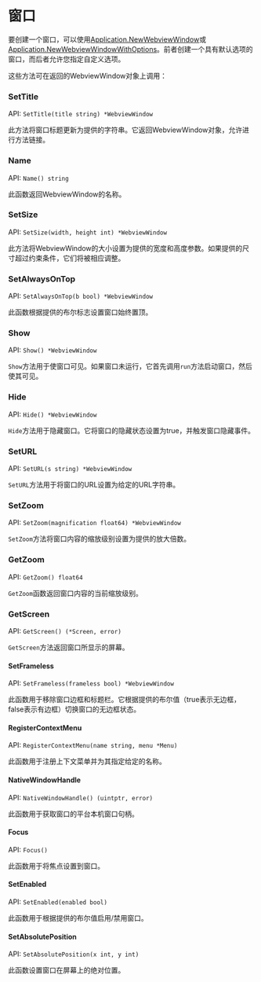 # 窗口

要创建一个窗口，可以使用[Application.NewWebviewWindow](application.md#newwebviewwindow)或[Application.NewWebviewWindowWithOptions](application.md#newwebviewwindowwithoptions)。前者创建一个具有默认选项的窗口，而后者允许您指定自定义选项。

这些方法可在返回的WebviewWindow对象上调用：

### SetTitle

API: `SetTitle(title string) *WebviewWindow`

此方法将窗口标题更新为提供的字符串。它返回WebviewWindow对象，允许进行方法链接。

### Name

API: `Name() string`

此函数返回WebviewWindow的名称。

### SetSize

API: `SetSize(width, height int) *WebviewWindow`

此方法将WebviewWindow的大小设置为提供的宽度和高度参数。如果提供的尺寸超过约束条件，它们将被相应调整。

### SetAlwaysOnTop

API: `SetAlwaysOnTop(b bool) *WebviewWindow`

此函数根据提供的布尔标志设置窗口始终置顶。

### Show

API: `Show() *WebviewWindow`

`Show`方法用于使窗口可见。如果窗口未运行，它首先调用`run`方法启动窗口，然后使其可见。

### Hide

API: `Hide() *WebviewWindow`

`Hide`方法用于隐藏窗口。它将窗口的隐藏状态设置为true，并触发窗口隐藏事件。

### SetURL

API: `SetURL(s string) *WebviewWindow`

`SetURL`方法用于将窗口的URL设置为给定的URL字符串。

### SetZoom

API: `SetZoom(magnification float64) *WebviewWindow`

`SetZoom`方法将窗口内容的缩放级别设置为提供的放大倍数。

### GetZoom

API: `GetZoom() float64`

`GetZoom`函数返回窗口内容的当前缩放级别。

### GetScreen

API: `GetScreen() (*Screen, error)`

`GetScreen`方法返回窗口所显示的屏幕。

#### SetFrameless

API: `SetFrameless(frameless bool) *WebviewWindow`

此函数用于移除窗口边框和标题栏。它根据提供的布尔值（true表示无边框，false表示有边框）切换窗口的无边框状态。

#### RegisterContextMenu

API: `RegisterContextMenu(name string, menu *Menu)`

此函数用于注册上下文菜单并为其指定给定的名称。

#### NativeWindowHandle

API: `NativeWindowHandle() (uintptr, error)`

此函数用于获取窗口的平台本机窗口句柄。

#### Focus

API: `Focus()`

此函数用于将焦点设置到窗口。

#### SetEnabled

API: `SetEnabled(enabled bool)`

此函数用于根据提供的布尔值启用/禁用窗口。

#### SetAbsolutePosition

API: `SetAbsolutePosition(x int, y int)`

此函数设置窗口在屏幕上的绝对位置。